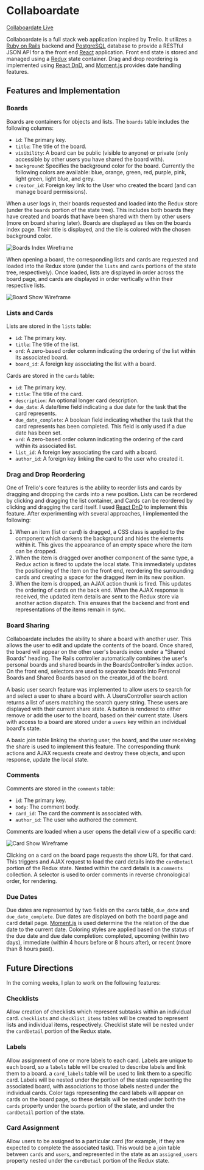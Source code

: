 # Collaboardate

[Collaboardate Live](http://collaboardate-app.herokuapp.com/)

Collaboardate is a full stack web application inspired by Trello.  It utilizes a [Ruby on Rails](http://rubyonrails.org/) backend and [PostgreSQL](https://www.postgresql.org/) database to provide a RESTful JSON API for a the front end [React](https://facebook.github.io/react/) application.  Front end state is stored and managed using a [Redux](https://github.com/reactjs/redux) state container. Drag and drop reordering is implemented using [React DnD](https://gaearon.github.io/react-dnd/), and [Moment.js](http://momentjs.com/) provides date handling features.

## Features and Implementation

### Boards

Boards are containers for objects and lists.  The `boards` table includes the following columns:

- `id`: The primary key.
- `title`: The title of the board.
- `visibility`: A board can be public (visible to anyone) or private (only accessible by other users you have shared the board with).
- `background`: Specifies the background color for the board.  Currently the following colors are available: blue, orange, green, red, purple, pink, light green, light blue, and grey.
- `creator_id`: Foreign key link to the User who created the board (and can manage board permissions).

When a user logs in, their boards requested and loaded into the Redux store (under the `boards` portion of the state tree).  This includes both boards they have created and boards that have been shared with them by other users (more on board sharing later).  Boards are displayed as tiles on the boards index page.  Their title is displayed, and the tile is colored with the chosen background color.

![Boards Index Wireframe](wireframes/boards-index.png)

When opening a board, the corresponding lists and cards are requested and loaded into the Redux store (under the `lists` and `cards` portions of the state tree, respectively).  Once loaded, lists are displayed in order across the board page, and cards are displayed in order vertically within their respective lists.

![Board Show Wireframe](wireframes/boards-show.png)

### Lists and Cards

Lists are stored in the `lists` table:

- `id`: The primary key.
- `title`: The title of the list.
- `ord`: A zero-based order column indicating the ordering of the list within its associated board.
- `board_id`: A foreign key associating the list with a board.

Cards are stored in the `cards` table:

- `id`: The primary key.
- `title`: The title of the card.
- `description`: An optional longer card description.
- `due_date`: A date/time field indicating a due date for the task that the card represents.
- `due_date_complete`: A boolean field indicating whether the task that the card represents has been completed.  This field is only used if a due date has been set.
- `ord`: A zero-based order column indicating the ordering of the card within its associated list.
- `list_id`: A foreign key associating the card with a board.
- `author_id`: A foreign key linking the card to the user who created it.

### Drag and Drop Reordering

One of Trello's core features is the ability to reorder lists and cards by dragging and dropping the cards into a new position.  Lists can be reordered by clicking and dragging the list container, and Cards can be reordered by clicking and dragging the card itself.  I used [React DnD](https://gaearon.github.io/react-dnd/) to implement this feature.  After experimenting with several approaches, I implemented the following:

1. When an item (list or card) is dragged, a CSS class is applied to the component which darkens the background and hides the elements within it.  This gives the appearance of an empty space where the item can be dropped.
2. When the item is dragged over another component of the same type, a Redux action is fired to update the local state.  This immediately updates the positioning of the item on the front end, reordering the surrounding cards and creating a space for the dragged item in its new position.
3. When the item is dropped, an AJAX action thunk is fired.  This updates the ordering of cards on the back end.  When the AJAX response is received, the updated item details are sent to the Redux store via another action dispatch.  This ensures that the backend and front end representations of the items remain in sync.

### Board Sharing

Collaboardate includes the ability to share a board with another user.  This allows the user to edit and update the contents of the board.  Once shared, the board will appear on the other user's boards index under a "Shared Boards" heading.  The Rails controller automatically combines the user's personal boards and shared boards in the BoardsController's index action.  On the front end, selectors are used to separate boards into Personal Boards and Shared Boards based on the creator_id of the board.

A basic user search feature was implemented to allow users to search for and select a user to share a board with. A UsersController search action returns a list of users matching the search query string.  These users are displayed with their current share state.  A button is rendered to either remove or add the user to the board, based on their current state. Users with access to a board are stored under a `users` key within an individual board's state.  

A basic join table linking the sharing user, the board, and the user receiving the share is used to implement this feature.  The corresponding thunk actions and AJAX requests create and destroy these objects, and upon response, update the local state.

### Comments

Comments are stored in the `comments` table:

- `id`: The primary key.
- `body`: The comment body.
- `card_id`: The card the comment is associated with.
- `author_id`: The user who authored the comment.

Comments are loaded when a user opens the detail view of a specific card:

![Card Show Wireframe](wireframes/cards-show.png)

Clicking on a card on the board page requests the show URL for that card.  This triggers and AJAX request to load the card details into the `cardDetail` portion of the Redux state.  Nested within the card details is a `comments` collection.  A selector is used to order comments in reverse chronological order, for rendering.

### Due Dates

Due dates are represented by two fields on the `cards` table, `due_date` and `due_date_complete`.  Due dates are displayed on both the board page and card detail page. [Moment.js](http://momentjs.com/) is used determine the the relation of the due date to the current date.  Coloring styles are applied based on the status of the due date and due date completion: completed, upcoming (within two days), immediate (within 4 hours before or 8 hours after), or recent (more than 8 hours past).

## Future Directions

In the coming weeks, I plan to work on the following features:

### Checklists

Allow creation of checklists which represent subtasks within an individual card.  `checklists` and `checklist_items` tables will be created to represent lists and individual items, respectively.  Checklist state will be nested under the `cardDetail` portion of the Redux state.

### Labels

Allow assignment of one or more labels to each card.  Labels are unique to each board, so a `labels` table will be created to describe labels and link them to a board.  a `card_labels` table will be used to link them to a specific card.  Labels will be nested under the portion of the state representing the associated board, with associations to those labels nested under the individual cards.  Color tags representing the card labels will appear on cards on the board page, so these details will be nested under both the `cards` property under the `boards` portion of the state, and under the `cardDetail` portion of the state.

### Card Assignment

Allow users to be assigned to a particular card (for example, if they are expected to complete the associated task).  This would be a join table between `cards` and `users`, and represented in the state as an `assigned_users` property nested under the `cardDetail` portion of the Redux state.

